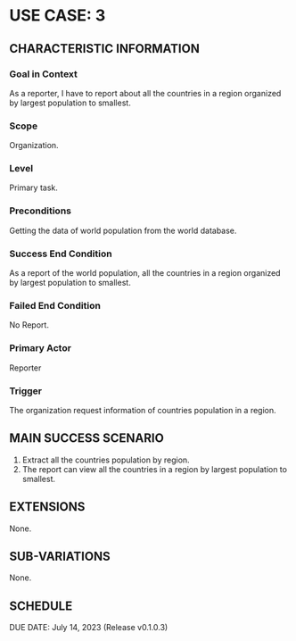 # USE CASE: 3

## CHARACTERISTIC INFORMATION

### Goal in Context

As a reporter, I have to report about all the countries in a region organized by largest population to smallest.

### Scope

Organization.

### Level

Primary task.

### Preconditions

Getting the data of world population from the world database.

### Success End Condition

As a report of the world population, all the countries in a region organized by largest population to smallest.

### Failed End Condition

No Report.

### Primary Actor

Reporter

### Trigger

The organization request information of countries population in a region.

## MAIN SUCCESS SCENARIO

1. Extract all the countries population by region.
2. The report can view all the countries in a region by largest population to smallest.

## EXTENSIONS

None.

## SUB-VARIATIONS

None.

## SCHEDULE

DUE DATE: July 14, 2023 (Release v0.1.0.3)